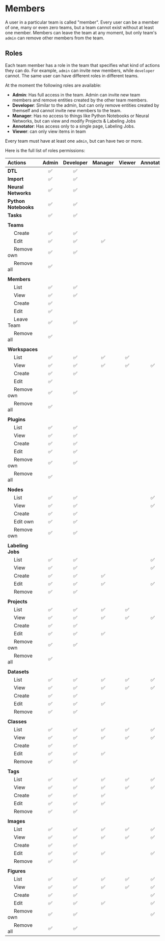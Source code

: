 # Members

A user in a particular team is called "member". Every user can be a member of one, many or even zero teams, but a team cannot exist without at least one member. Members can leave the team at any moment, but only team's `admin` can remove other members from the team.

## Roles

Each team member has a role in the team that specifies what kind of actions they can do. For example, `admin` can invite new members, while `developer` cannot. The same user can have different roles in different teams.

At the moment the following roles are available:

* **Admin**: Has full access in the team. Admin can invite new team members and remove entities created by the other team members.
* **Developer**: Similar to the admin, but can only remove entities created by themself and cannot invite new members to the team.
* **Manager**: Has no access to things like Python Notebooks or Neural Networks, but can view and modify Projects & Labeling Jobs
* **Annotator**: Has access only to a single page, Labeling Jobs.
* **Viewer**: can only view items in team

Every team must have at least one `admin`, but can have two or more.

Here is the full list of roles permissions:

| Actions | Admin | Developer | Manager | Viewer | Annotator |
| :--- | :---: | :---: | :---: | :---: | :---: |
| **DTL** | ✅ | ✅ |  |  |  |
| **Import** | ✅ | ✅ |  |  |  |
| **Neural Networks** | ✅ | ✅ |  |  |  |
| **Python Notebooks** | ✅ | ✅ |  |  |  |
| **Tasks** | ✅ | ✅ |  |  |  |
|  |  |  |  |  |  |
| **Teams** |  |  |  |  |  |
|    Create | ✅ | ✅ |  |  |  |
|    Edit | ✅ | ✅ | ✅ |  |  |
|    Remove own | ✅ | ✅ |  |  |  |
|    Remove all | ✅ |  |  |  |  |
|  |  |  |  |  |  |
| **Members** |  |  |  |  |  |
|    List | ✅ | ✅ |  |  |  |
|    View | ✅ | ✅ |  |  |  |
|    Create | ✅ |  |  |  |  |
|    Edit | ✅ |  |  |  |  |
|    Leave Team | ✅ | ✅ |  |  |  |
|    Remove all | ✅ |  |  |  |  |
|  |  |  |  |  |  |
| **Workspaces** |  |  |  |  |  |
|    List | ✅ | ✅ | ✅ | ✅ |  |
|    View | ✅ | ✅ | ✅ | ✅ | ✅ |
|    Create | ✅ | ✅ |  |  |  |
|    Edit | ✅ |  |  |  |  |
|    Remove own | ✅ | ✅ |  |  |  |
|    Remove all | ✅ |  |  |  |  |
|  |  |  |  |  |  |
| **Plugins** |  |  |  |  |  |
|    List | ✅ | ✅ |  |  |  |
|    View | ✅ | ✅ |  |  |  |
|    Create | ✅ | ✅ |  |  |  |
|    Edit | ✅ | ✅ |  |  |  |
|    Remove own | ✅ | ✅ |  |  |  |
|    Remove all | ✅ |  |  |  |  |
|  |  |  |  |  |  |
| **Nodes** |  |  |  |  |  |
|    List | ✅ | ✅ |  |  | ✅ |
|    View | ✅ | ✅ |  |  | ✅ |
|    Create | ✅ | ✅ |  |  |  |
|    Edit own | ✅ | ✅ |  |  |  |
|    Remove own | ✅ | ✅ |  |  |  |
|  |  |  |  |  |  |
| **Labeling Jobs** |  |  |  |  |  |
|    List | ✅ | ✅ |  |  | ✅ |
|    View | ✅ | ✅ |  |  | ✅ |
|    Create | ✅ | ✅ | ✅ |  |  |
|    Edit | ✅ | ✅ | ✅ |  | ✅ |
|    Remove | ✅ | ✅ |  |  |  |
|  |  |  |  |  |  |
| **Projects** |  |  |  |  |  |
|    List | ✅ | ✅ | ✅ | ✅ |  |
|    View | ✅ | ✅ | ✅ | ✅ | ✅ |
|    Create | ✅ | ✅ |  |  |  |
|    Edit | ✅ | ✅ | ✅ |  |  |
|    Remove own | ✅ | ✅ |  |  |  |
|    Remove all | ✅ |  |  |  |  |
|  |  |  |  |  |  |
| **Datasets** |  |  |  |  |  |
|    List | ✅ | ✅ | ✅ | ✅ | ✅ |
|    View | ✅ | ✅ | ✅ | ✅ | ✅ |
|    Create | ✅ | ✅ |  |  |  |
|    Edit | ✅ | ✅ | ✅ |  |  |
|    Remove | ✅ | ✅ |  |  |  |
|  |  |  |  |  |  |
| **Classes** |  |  |  |  |  |
|    List | ✅ | ✅ | ✅ | ✅ | ✅ |
|    View | ✅ | ✅ | ✅ | ✅ | ✅ |
|    Create | ✅ | ✅ |  |  |  |
|    Edit | ✅ | ✅ | ✅ |  |  |
|    Remove | ✅ | ✅ |  |  |  |
|  |  |  |  |  |  |
| **Tags** |  |  |  |  |  |
|    List | ✅ | ✅ | ✅ | ✅ | ✅ |
|    View | ✅ | ✅ | ✅ | ✅ | ✅ |
|    Create | ✅ | ✅ | ✅ |  |  |
|    Edit | ✅ | ✅ | ✅ |  |  |
|    Remove | ✅ | ✅ |  |  |  |
|  |  |  |  |  |  |
| **Images** |  |  |  |  |  |
|    List | ✅ | ✅ | ✅ | ✅ | ✅ |
|    View | ✅ | ✅ | ✅ | ✅ | ✅ |
|    Create | ✅ | ✅ |  |  |  |
|    Edit | ✅ | ✅ | ✅ |  | ✅ |
|    Remove | ✅ | ✅ |  |  |  |
|  |  |  |  |  |  |
| **Figures** |  |  |  |  |  |
|    List | ✅ | ✅ | ✅ | ✅ | ✅ |
|    View | ✅ | ✅ | ✅ | ✅ | ✅ |
|    Create | ✅ | ✅ |  |  | ✅ |
|    Edit | ✅ | ✅ | ✅ |  | ✅ |
|    Remove own | ✅ | ✅ |  |  | ✅ |
|    Remove all | ✅ | ✅ |  |  |  |

